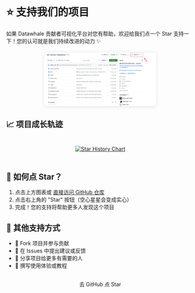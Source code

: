 # ⭐ 支持我们的项目

如果 Datawhale 贡献者可视化平台对您有帮助，欢迎给我们点一个 Star 支持一下！您的认可就是我们持续改进的动力 ✨

<div align="center" style="margin: 20px 0;">
  <img src="/star.png" alt="点 Star 示意图" style="max-width: 60%; border-radius: 8px; box-shadow: 0 2px 10px rgba(0,0,0,0.1);">
</div>

## 📈 项目成长轨迹

<div align="center">
  <a href="https://github.com/datawhalechina/members-visualization/stargazers">
    <img src="https://api.star-history.com/svg?repos=datawhalechina/members-visualization&type=Date" 
         alt="Star History Chart" 
         style="max-width: 80%; margin: 20px 0;">
  </a>
</div>

## 🌟 如何点 Star？

1. 点击上方图表或 [直接访问 GitHub 仓库](https://github.com/datawhalechina/members-visualization)
2. 点击右上角的 "Star" 按钮（空心星星会变成实心）
3. 完成！您的支持将帮助更多人发现这个项目

## 🤝 其他支持方式

- 🍴  Fork 项目并参与贡献
- 💬 在 Issues 中提出建议或反馈
- 🔗 分享项目给更多有需要的人
- 📝 撰写使用体验或教程

<div align="center" style="margin-top: 30px;">
  <a href="https://github.com/datawhalechina/members-visualization" 
     class="vp-button vp-button-brand"
     style="padding: 10px 20px; border-radius: 4px; text-decoration: none;">
    去 GitHub 点 Star
  </a>
</div>

